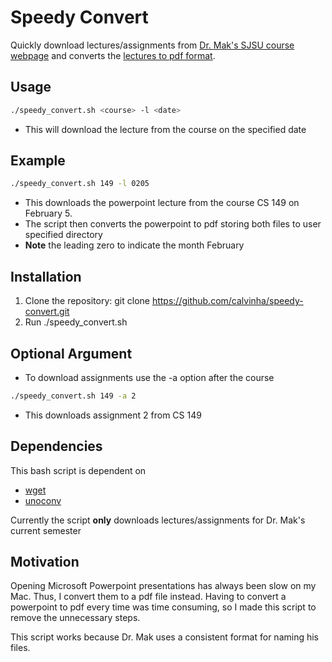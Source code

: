 # Speedy Convert

Quickly download lectures/assignments from [Dr. Mak's SJSU course webpage](http://www.cs.sjsu.edu/~mak/) and converts the [lectures to pdf format](#motivation). 


## Usage
```bash
./speedy_convert.sh <course> -l <date>
```

* This will download the lecture from the course on the specified date 

## Example
```bash
./speedy_convert.sh 149 -l 0205
```

* This downloads the powerpoint lecture from the course CS 149 on February 5.
* The script then converts the powerpoint to pdf storing both files to user specified directory
* __Note__ the leading zero to indicate the month February

## Installation

1. Clone the repository: git clone https://github.com/calvinha/speedy-convert.git
2. Run ./speedy_convert.sh

## Optional Argument
* To download assignments use the -a option after the course
```bash
./speedy_convert.sh 149 -a 2
```
* This downloads assignment 2 from CS 149 

## Dependencies  
This bash script is dependent on
* [wget](https://www.gnu.org/software/wget/)
* [unoconv](https://github.com/dagwieers/unoconv)

Currently the script __only__ downloads lectures/assignments for Dr. Mak's current semester

## <a name="motivation"></a>Motivation
Opening Microsoft Powerpoint presentations has always been slow on my Mac. Thus, I convert them to a pdf file instead. Having to convert a powerpoint to pdf every time was time consuming, so I made this script to remove the unnecessary steps.

This script works because Dr. Mak uses a consistent format for naming his files.

